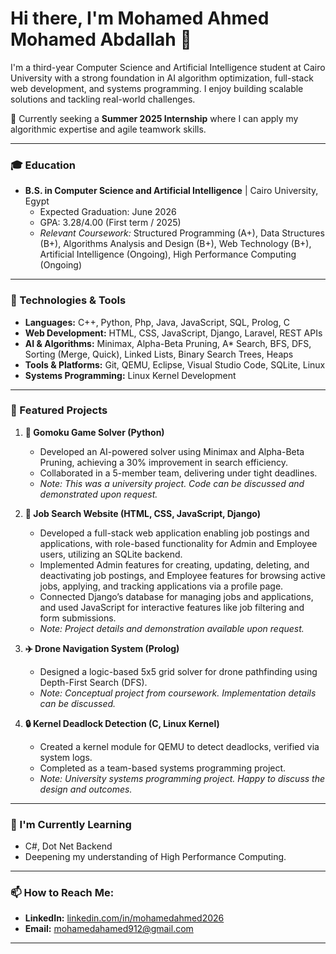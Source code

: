 # Hi there, I'm Mohamed Ahmed Mohamed Abdallah 👋

I'm a third-year Computer Science and Artificial Intelligence student at Cairo University with a strong foundation in AI algorithm optimization, full-stack web development, and systems programming. I enjoy building scalable solutions and tackling real-world challenges.

🚀 Currently seeking a **Summer 2025 Internship** where I can apply my algorithmic expertise and agile teamwork skills.

---

### 🎓 Education

*  **B.S. in Computer Science and Artificial Intelligence** | Cairo University, Egypt
    *   Expected Graduation: June 2026
    *   GPA: 3.28/4.00 (First term / 2025)
    *   *Relevant Coursework:* Structured Programming (A+), Data Structures (B+), Algorithms Analysis and Design (B+), Web Technology (B+), Artificial Intelligence (Ongoing), High Performance Computing (Ongoing)
---

### 🔧 Technologies & Tools

*   **Languages:** C++, Python, Php, Java, JavaScript, SQL, Prolog, C
*   **Web Development:** HTML, CSS, JavaScript, Django, Laravel, REST APIs
*   **AI & Algorithms:** Minimax, Alpha-Beta Pruning, A* Search, BFS, DFS, Sorting (Merge, Quick), Linked Lists, Binary Search Trees, Heaps
*   **Tools & Platforms:** Git, QEMU, Eclipse, Visual Studio Code, SQLite, Linux
*   **Systems Programming:** Linux Kernel Development

---

### 🌟 Featured Projects

1.  **🤖 Gomoku Game Solver (Python)**
    *   Developed an AI-powered solver using Minimax and Alpha-Beta Pruning, achieving a 30% improvement in search efficiency.
    *   Collaborated in a 5-member team, delivering under tight deadlines.
    *   *Note: This was a university project. Code can be discussed and demonstrated upon request.*

2.  **📝 Job Search Website (HTML, CSS, JavaScript, Django)**
    *   Developed a full-stack web application enabling job postings and applications, with role-based functionality for Admin and Employee users, utilizing an SQLite backend.
    *   Implemented Admin features for creating, updating, deleting, and deactivating job postings, and Employee features for browsing active jobs, applying, and tracking                applications via a profile page.
    *   Connected Django’s database for managing jobs and applications, and used JavaScript for interactive features like job filtering and form submissions.
    *   *Note: Project details and demonstration available upon request.*

3.  **✈️ Drone Navigation System (Prolog)**
    *   Designed a logic-based 5x5 grid solver for drone pathfinding using Depth-First Search (DFS).
    *   *Note: Conceptual project from coursework. Implementation details can be discussed.*
 
4.  **🔒 Kernel Deadlock Detection (C, Linux Kernel)**
    *   Created a kernel module for QEMU to detect deadlocks, verified via system logs.
    *   Completed as a team-based systems programming project.
    *   *Note: University systems programming project. Happy to discuss the design and outcomes.*
    
---

### 🌱 I'm Currently Learning

*   C#, Dot Net Backend
*   Deepening my understanding of High Performance Computing.

---

### 📫 How to Reach Me:

*   **LinkedIn:** [linkedin.com/in/mohamedahmed2026](https://linkedin.com/in/mohamedahmed2026)
*   **Email:** mohamedahamed912@gmail.com

---

<!-- Optional: GitHub Stats (e.g., using anuraghazra/github-readme-stats) 
[![Mohamed's GitHub stats](https://github-readme-stats.vercel.app/api?username=mohamed-ahamed-mohamed-2026&show_icons=true&theme=radical)](https://github.com/anuraghazra/github-readme-stats)
[![Top Langs](https://github-readme-stats.vercel.app/api/top-langs/?username=mohamed-ahamed-mohamed-2026&layout=compact&theme=radical)](https://github.com/anuraghazra/github-readme-stats) -->
